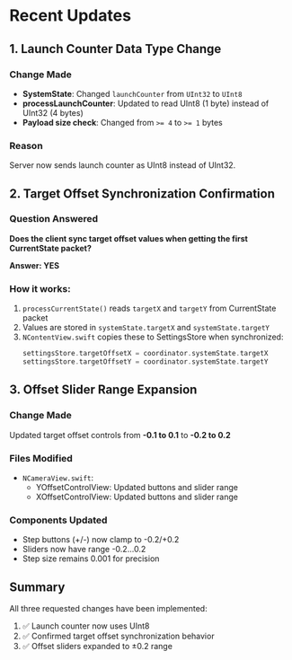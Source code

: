 # Recent Updates

## 1. Launch Counter Data Type Change

### Change Made
- **SystemState**: Changed `launchCounter` from `UInt32` to `UInt8`
- **processLaunchCounter**: Updated to read UInt8 (1 byte) instead of UInt32 (4 bytes)
- **Payload size check**: Changed from `>= 4` to `>= 1` bytes

### Reason
Server now sends launch counter as UInt8 instead of UInt32.

## 2. Target Offset Synchronization Confirmation

### Question Answered
**Does the client sync target offset values when getting the first CurrentState packet?**

**Answer: YES**

### How it works:
1. `processCurrentState()` reads `targetX` and `targetY` from CurrentState packet
2. Values are stored in `systemState.targetX` and `systemState.targetY`
3. `NContentView.swift` copies these to SettingsStore when synchronized:
   ```swift
   settingsStore.targetOffsetX = coordinator.systemState.targetX
   settingsStore.targetOffsetY = coordinator.systemState.targetY
   ```

## 3. Offset Slider Range Expansion

### Change Made
Updated target offset controls from **-0.1 to 0.1** to **-0.2 to 0.2**

### Files Modified
- `NCameraView.swift`: 
  - YOffsetControlView: Updated buttons and slider range
  - XOffsetControlView: Updated buttons and slider range

### Components Updated
- Step buttons (+/-) now clamp to -0.2/+0.2
- Sliders now have range -0.2...0.2
- Step size remains 0.001 for precision

## Summary
All three requested changes have been implemented:
1. ✅ Launch counter now uses UInt8
2. ✅ Confirmed target offset synchronization behavior  
3. ✅ Offset sliders expanded to ±0.2 range 